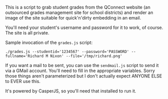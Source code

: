 This is a script to grab student grades from the QConnect website (an outsourced grades management site for school districts) and render an image of the site suitable for quick'n'dirty embedding in an email.   

You'll need your student's username and password for it to work, of course.  The site is all private.

Sample invocation of the `grades.js` script:

```./grades.js --studentid='1234567' --password='PASSWORD' --fullname='Richard M Nixon' --file='/tmp/richard.png'```

 If you want a mail to be sent, you can use the `sendmail.js` script to send it via a GMail account.  You'll need to fill in the appropriate variables.  Sorry those things aren't parameterized but I don't actually expect ANYONE ELSE to EVER use this.

It's powered by CasperJS, so you'll need that installed to run it.
